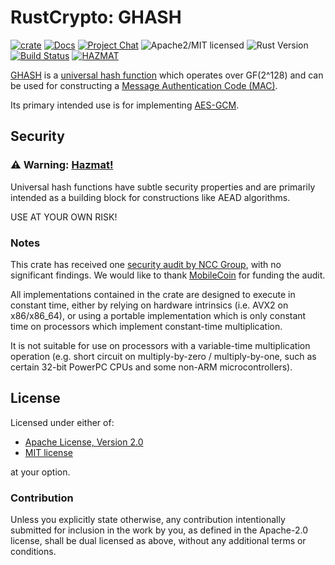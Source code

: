 # RustCrypto: GHASH

[![crate][crate-image]][crate-link]
[![Docs][docs-image]][docs-link]
[![Project Chat][chat-image]][chat-link]
![Apache2/MIT licensed][license-image]
![Rust Version][rustc-image]
[![Build Status][build-image]][build-link]
[![HAZMAT][hazmat-image]][hazmat-link]

[GHASH][1] is a [universal hash function][2] which operates over GF(2^128) and
can be used for constructing a [Message Authentication Code (MAC)][3].

Its primary intended use is for implementing [AES-GCM][4].

## Security

### ⚠️ Warning: [Hazmat!][hazmat-link]

Universal hash functions have subtle security properties and are primarily intended as a 
building block for constructions like AEAD algorithms.

USE AT YOUR OWN RISK!

### Notes

This crate has received one [security audit by NCC Group][5], with no significant
findings. We would like to thank [MobileCoin][6] for funding the audit.

All implementations contained in the crate are designed to execute in constant
time, either by relying on hardware intrinsics (i.e. AVX2 on x86/x86_64), or
using a portable implementation which is only constant time on processors which
implement constant-time multiplication.

It is not suitable for use on processors with a variable-time multiplication
operation (e.g. short circuit on multiply-by-zero / multiply-by-one, such as
certain 32-bit PowerPC CPUs and some non-ARM microcontrollers).

## License

Licensed under either of:

 * [Apache License, Version 2.0](http://www.apache.org/licenses/LICENSE-2.0)
 * [MIT license](http://opensource.org/licenses/MIT)

at your option.

### Contribution

Unless you explicitly state otherwise, any contribution intentionally submitted
for inclusion in the work by you, as defined in the Apache-2.0 license, shall be
dual licensed as above, without any additional terms or conditions.

[//]: # (badges)

[crate-image]: https://img.shields.io/crates/v/ghash.svg
[crate-link]: https://crates.io/crates/ghash
[docs-image]: https://docs.rs/ghash/badge.svg
[docs-link]: https://docs.rs/ghash/
[chat-image]: https://img.shields.io/badge/zulip-join_chat-blue.svg
[chat-link]: https://rustcrypto.zulipchat.com/#narrow/channel/260051-universal-hashes
[license-image]: https://img.shields.io/badge/license-Apache2.0/MIT-blue.svg
[rustc-image]: https://img.shields.io/badge/rustc-1.85+-blue.svg
[build-image]: https://github.com/RustCrypto/universal-hashes/actions/workflows/ghash.yml/badge.svg?branch=master
[build-link]: https://github.com/RustCrypto/universal-hashes/actions/workflows/ghash.yml?query=branch:master
[hazmat-image]: https://img.shields.io/badge/crypto-hazmat%E2%9A%A0-red.svg
[hazmat-link]: https://github.com/RustCrypto/meta/blob/master/HAZMAT.md

[//]: # (footnotes)

[1]: https://en.wikipedia.org/wiki/Galois/Counter_Mode#Mathematical_basis
[2]: https://en.wikipedia.org/wiki/Universal_hashing
[3]: https://en.wikipedia.org/wiki/Message_authentication_code
[4]: https://en.wikipedia.org/wiki/Galois/Counter_Mode
[5]: https://research.nccgroup.com/2020/02/26/public-report-rustcrypto-aes-gcm-and-chacha20poly1305-implementation-review/
[6]: https://www.mobilecoin.com/
